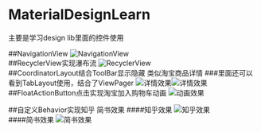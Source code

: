 # MaterialDesignLearn
主要是学习design lib里面的控件使用

##NavigationView
![NavigationView](https://github.com/thinkSky1206/MaterialDesignLearn/blob/master/images/nav.png )  
##RecyclerView实现瀑布流
![RecyclerView](https://github.com/thinkSky1206/MaterialDesignLearn/blob/master/images/recycleView.png )  
##CoordinatorLayout结合ToolBar显示隐藏 类似淘宝商品详情
###里面还可以看到TabLayout使用，结合了ViewPager
![详情效果](https://github.com/thinkSky1206/MaterialDesignLearn/blob/master/images/tab.png )![详情效果](https://github.com/thinkSky1206/MaterialDesignLearn/blob/master/images/floatActionBtn.png )
##FloatActionButton点击实现淘宝加入购物车动画
![动画效果](https://github.com/thinkSky1206/MaterialDesignLearn/blob/master/images/anim.png )  

##自定义Behavior实现知乎 简书效果
####知乎效果
![知乎效果](https://github.com/thinkSky1206/MaterialDesignLearn/blob/master/images/zhihu.gif )  
####简书效果
![简书效果](https://github.com/thinkSky1206/MaterialDesignLearn/blob/master/images/jianshu.gif )  
